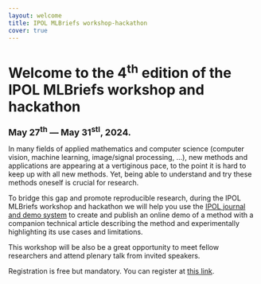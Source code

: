 ```yaml
---
layout: welcome
title: IPOL MLBriefs workshop-hackathon
cover: true
---
```


# Welcome to the 4<sup>th</sup> edition of the IPOL MLBriefs workshop and hackathon
**<font size="4">May 27<sup>th</sup> — May 31<sup>stl</sup>, 2024.</font>**

In many fields of applied mathematics and computer science (computer vision, machine learning, image/signal processing, …), new methods and applications are appearing at a vertiginous pace, to the point it is hard to keep up with all new methods.
Yet, being able to understand and try these methods oneself is crucial for research.

To bridge this gap and promote reproducible research, during the IPOL MLBriefs workshop and hackathon we will help you use the [IPOL journal and demo system](http://www.ipol.im/)
to create and publish an online
demo of a method with a companion technical article describing the method and experimentally highlighting its use cases and limitations.

This workshop will be also be a great opportunity to meet fellow researchers and attend plenary talk from invited speakers.

Registration is free but mandatory. You can register at [this link](https://docs.google.com/forms/d/e/1FAIpQLSdWX29KpiDAtGN1KnJMXO24JE4ycpcovenixJBcK-RCtWWbrw/viewform?usp=sf_link).
